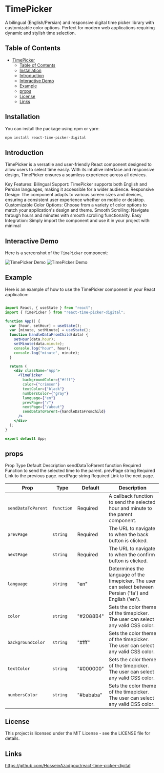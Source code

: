 # TimePicker

A bilingual (English/Persian) and responsive digital time picker library with customizable color options. Perfect for modern web applications requiring dynamic and stylish time selection.

## Table of Contents

- [TimePicker](#timepicker)
  - [Table of Contents](#table-of-contents)
  - [Installation](#installation)
  - [Introduction](#introduction)
  - [Interactive Demo](#interactive-demo)
  - [Example](#example)
  - [props](#props)
  - [License](#license)
  - [Links](#links)

## Installation

You can install the package using npm or yarn:

```bash
npm install react-time-picker-digital
```

## Introduction

TimePicker is a versatile and user-friendly React component designed to allow users to select time easily. With its intuitive interface and responsive design, TimePicker ensures a seamless experience across all devices.

Key Features:
Bilingual Support: TimePicker supports both English and Persian languages, making it accessible for a wider audience.
Responsive Design: The component adapts to various screen sizes and devices, ensuring a consistent user experience whether on mobile or desktop.
Customizable Color Options: Choose from a variety of color options to match your application's design and theme.
Smooth Scrolling: Navigate through hours and minutes with smooth scrolling functionality.
Easy Integration: Simply import the component and use it in your project with minimal

## Interactive Demo

Here is a screenshot of the `TimePicker` component:

![TimePicker Demo](https://github.com/HosseinAzadpour/react-time-picker-digital/blob/users/TimePickerDesktopSize%20.png)
![TimePicker Demo](https://github.com/HosseinAzadpour/react-time-picker-digital/blob/users/TimePickerFaDesk.png)

## Example

Here is an example of how to use the TimePicker component in your React application:

```jsx

import React, { useState } from "react";
import { TimePicker } from "react-time-picker-digital";

function App() {
  var [hour, setHour] = useState();
  var [minute, setMinute] = useState();
  function handleDataFromChild(data) {
    setHour(data.hour);
    setMinute(data.minute);
    console.log("hour", hour);
    console.log("minute", minute);
  }

  return (
    <div className='App'>
      <TimePicker
        backgroundColor={"#fff"}
        color={"crimson"}
        textColor={"black"}
        numbersColor={"gray"}
        language={"en"}
        prevPage={"/"}
        nextPage={"/about"}
        sendDataToParent={handleDataFromChild}
      />
    </div>
  );
}

export default App;

```

## props

Prop Type Default Description
sendDataToParent function Required Function to send the selected time to the parent.
prevPage string Required Link to the previous page.
nextPage string Required Link to the next page.

| Prop               | Type       | Default   | Description                                                                                               |
| ------------------ | ---------- | --------- | --------------------------------------------------------------------------------------------------------- |
| `sendDataToParent` | `function` | Required  | A callback function to send the selected hour and minute to the parent component.                         |
| `prevPage`         | `string`   | Required  | The URL to navigate to when the back button is clicked.                                                   |
| `nextPage`         | `string`   | Required  | The URL to navigate to when the confirm button is clicked.                                                |
| `language`         | `string`   | "en"      | Determines the language of the timepicker. The user can select between Persian ('fa') and English ('en'). |
| `color`            | `string`   | "#2088B4" | Sets the color theme of the timepicker. The user can select any valid CSS color.                          |
| `backgroundColor`  | `string`   | "#fff"    | Sets the color theme of the timepicker. The user can select any valid CSS color.                          |
| `textColor`        | `string`   | "#000000" | Sets the color theme of the timepicker. The user can select any valid CSS color.                          |
| `numbersColor`     | `string`   | "#bababa" | Sets the color theme of the timepicker. The user can select any valid CSS color.                          |

## License

This project is licensed under the MIT License - see the LICENSE file for details.

## Links

https://github.com/HosseinAzadpour/react-time-picker-digital

